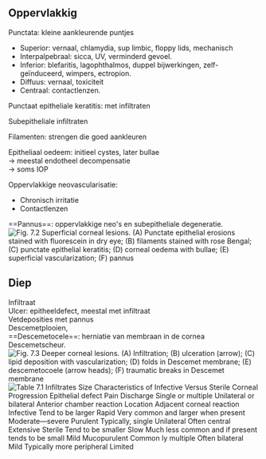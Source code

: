 ## Oppervlakkig
 
Punctata: kleine aankleurende puntjes

- Superior: vernaal, chlamydia, sup limbic, floppy lids, mechanisch
- Interpalpebraal: sicca, UV, verminderd gevoel.
- Inferior: blefaritis, lagophthalmos, duppel bijwerkingen, zelf-geïnduceerd, wimpers, ectropion.
- Diffuus: vernaal, toxiciteit
- Centraal: contactlenzen.
 
Punctaat epitheliale keratitis: met infiltraten
 
Subepitheliale infiltraten
 
Filamenten: strengen die goed aankleuren
 
Epitheliaal oedeem: initieel cystes, later bullae  
-> meestal endotheel decompensatie  
-> soms IOP
 
Oppervlakkige neovascularisatie:

- Chronisch irritatie
- Contactlenzen
 
==Pannus==: oppervlakkige neo's en subepitheliale degeneratie.
 ![Fig. 7.2 Superficial corneal lesions. (A) Punctate epithelial erosions stained with fluorescein in dry eye; (B) filaments stained with rose Bengal; (C) punctate epithelial keratitis; (D) corneal oedema with bullae; (E) superficial vascularization; (F) pannus ](Exported%20image%2020241130080516-0.png)

## Diep
 
Infiltraat  
Ulcer: epitheeldefect, meestal met infiltraat  
Vetdeposities met pannus  
Descemetplooien,  
==Descemetocele==: herniatie van membraan in de cornea  
Descemetscheur.
 ![Fig. 7.3 Deeper corneal lesions. (A) Infiltration; (B) ulceration (arrow); (C) lipid deposition with vascularization; (D) folds in Descemet membrane; (E) descemetocoele (arrow heads); (F) traumatic breaks in Descemet membrane ](Exported%20image%2020241130080516-1.png)   ![Table 7.1 Infiltrates Size Characteristics of Infective Versus Sterile Corneal Progression Epithelial defect Pain Discharge Single or multiple Unilateral or bilateral Anterior chamber reaction Location Adjacent corneal reaction Infective Tend to be larger Rapid Very common and larger when present Moderate—severe Purulent Typically, single Unilateral Often central Extensive Sterile Tend to be smaller Slow Much less common and if present tends to be small Mild Mucopurulent Common ly multiple Often bilateral Mild Typically more peripheral Limited ](Exported%20image%2020241130080516-2.png)